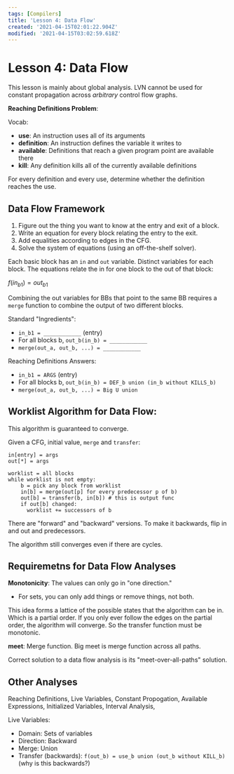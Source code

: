 ```yaml
---
tags: [Compilers]
title: 'Lesson 4: Data Flow'
created: '2021-04-15T02:01:22.904Z'
modified: '2021-04-15T03:02:59.618Z'
---
```


# Lesson 4: Data Flow

This lesson is mainly about global analysis. LVN cannot be used for constant propagation across _arbitrary_ control flow graphs.

**Reaching Definitions Problem**:

Vocab:
- **use**: An instruction uses all of its arguments
- **definition**: An instruction defines the variable it writes to
- **available**: Definitions that reach a given program point are available there
- **kill**: Any definition kills all of the currently available definitions

For every definition and every use,
determine whether the definition reaches the use.

## Data Flow Framework

1. Figure out the thing you want to know at the entry and exit of a block.
2. Write an equation for every block relating the entry to the exit.
3. Add equalities according to edges in the CFG.
4. Solve the system of equations (using an off-the-shelf solver).

Each basic block has an `in` and `out` variable. Distinct variables for each block. The equations relate the in for one block to the out of that block: 

$f(in_{b1}) = out_{b1}$

Combining the out variables for BBs that point to the same BB requires a `merge` function to combine the output of two different blocks.

Standard "Ingredients":

- `in_b1 = ____________` (entry)
- For all blocks b, `out_b(in_b) = ____________`
- `merge(out_a, out_b, ...) = ____________`

Reaching Definitions Answers:

- `in_b1 = ARGS` (entry)
- For all blocks b, `out_b(in_b) = DEF_b union (in_b without KILLS_b)`
- `merge(out_a, out_b, ...) = Big U union`

## Worklist Algorithm for Data Flow:

This algorithm is guaranteed to converge.

Given a CFG, initial value, `merge` and `transfer`:

```
in[entry] = args
out[*] = args

worklist = all blocks
while worklist is not empty:
    b = pick any block from worklist
    in[b] = merge(out[p] for every predecessor p of b)
    out[b] = transfer(b, in[b]) # this is output func
    if out[b] changed:
      worklist += successors of b
```

There are "forward" and "backward" versions. To make it backwards, flip in and out and predecessors.

The algorithm still converges even if there are cycles.

## Requiremetns for Data Flow Analyses

**Monotonicity**: The values can only go in "one direction."
- For sets, you can only add things or remove things, not both.

This idea forms a lattice of the possible states that the algorithm can be in. Which is a partial order. If you only ever follow the edges on the partial order, the algorithm will converge. So the transfer function must be monotonic.

**meet**: Merge function. Big meet is merge function across all paths.

Correct solution to a data flow analysis is its "meet-over-all-paths" solution.

## Other Analyses

Reaching Definitions, Live Variables, Constant Propogation, Available Expressions, Initialized Variables, Interval Analysis,

Live Variables:
- Domain: Sets of variables
- Direction: Backward
- Merge: Union
- Transfer (backwards): `f(out_b) = use_b union (out_b without KILL_b)` (why is this backwards?)
